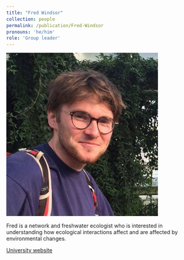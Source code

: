 ```yaml
---
title: "Fred Windsor"
collection: people
permalink: /publication/Fred-Windsor
pronouns: 'he/him'
role: 'Group leader'
---
```


![Fred Windsor](images/FMW_close.png)

Fred is a network and freshwater ecologist who is interested in understanding how ecological interactions affect and are affected by environmental changes.

[University website]((https://profiles.cardiff.ac.uk/staff/windsorfm)https://profiles.cardiff.ac.uk/staff/windsorfm)
